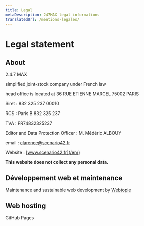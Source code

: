 ```yaml
---
title: Legal
metaDescription: 247MAX legal informations
translatedUrl: /mentions-legales/
---
```


# Legal statement

## About

2.4.7 MAX

simplified joint-stock company under French law

head office is located at 36 RUE ETIENNE MARCEL 75002 PARIS

Siret : 832 325 237 00010

RCS : Paris B 832 325 237

TVA : FR74832325237

Editor and Data Protection Officer : M. Médéric ALBOUY

email&nbsp;: [clarence@scenario42.fr](mailto:clarence@scenario42.fr)

Website&nbsp;: [www.scenario42.fr](/en/)

**This website does not collect any personal data.**

## Développement web et maintenance

Maintenance and sustainable web development by [Webtopie](https://webtopie.fr)

## Web hosting

GitHub Pages